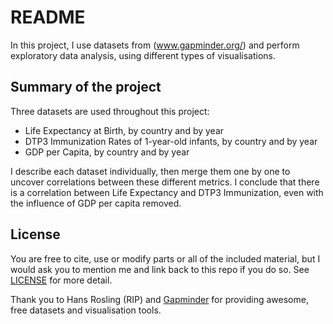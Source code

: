 # README

In this project, I use datasets from (www.gapminder.org/) and perform exploratory data analysis, using different types of visualisations.

## Summary of the project

Three datasets are used throughout this project:
 - Life Expectancy at Birth, by country and by year
 - DTP3 Immunization Rates of 1-year-old infants, by country and by year
 - GDP per Capita, by country and by year

I describe each dataset individually, then merge them one by one to uncover correlations between these different metrics.
I conclude that there is a correlation between Life Expectancy and DTP3 Immunization, even with the influence of GDP per capita removed.

## License
You are free to cite, use or modify parts or all of the included material, but I would ask you to mention me and link back to this repo if you do so. See [LICENSE](https://github.com/LucFrachon/gapminder_EDA/blob/master/LICENSE) for more detail.

Thank you to Hans Rosling (RIP) and [Gapminder](www.gapminder.org) for providing awesome, free datasets and visualisation tools.
